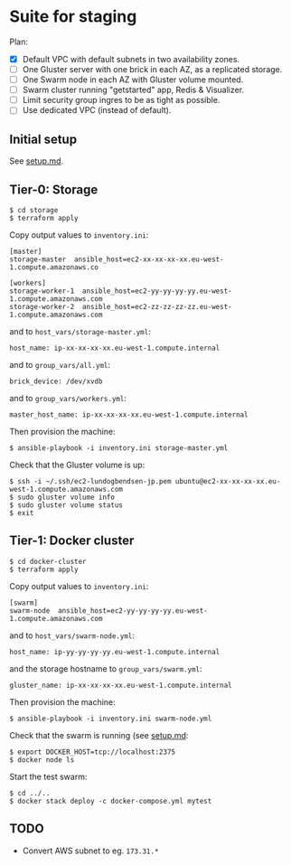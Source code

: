 # Suite for staging

Plan:

* [x] Default VPC with default subnets in two availability zones.
* [ ] One Gluster server with one brick in each AZ, as a replicated storage.
* [ ] One Swarm node in each AZ with Gluster volume mounted.
* [ ] Swarm cluster running "getstarted" app, Redis & Visualizer.
* [ ] Limit security group ingres to be as tight as possible.
* [ ] Use dedicated VPC (instead of default).

## Initial setup

See [setup.md](../setup.md).

## Tier-0: Storage

    $ cd storage
    $ terraform apply

Copy output values to `inventory.ini`:

    [master]
    storage-master  ansible_host=ec2-xx-xx-xx-xx.eu-west-1.compute.amazonaws.co

    [workers]
    storage-worker-1  ansible_host=ec2-yy-yy-yy-yy.eu-west-1.compute.amazonaws.com
    storage-worker-2  ansible_host=ec2-zz-zz-zz-zz.eu-west-1.compute.amazonaws.com

and to `host_vars/storage-master.yml`:

    host_name: ip-xx-xx-xx-xx.eu-west-1.compute.internal

and to `group_vars/all.yml`:

    brick_device: /dev/xvdb

and to `group_vars/workers.yml`:

    master_host_name: ip-xx-xx-xx-xx.eu-west-1.compute.internal

Then provision the machine:

    $ ansible-playbook -i inventory.ini storage-master.yml

Check that the Gluster volume is up:

    $ ssh -i ~/.ssh/ec2-lundogbendsen-jp.pem ubuntu@ec2-xx-xx-xx-xx.eu-west-1.compute.amazonaws.com
    $ sudo gluster volume info
    $ sudo gluster volume status
    $ exit

## Tier-1: Docker cluster

    $ cd docker-cluster
    $ terraform apply

Copy output values to `inventory.ini`:

    [swarm]
    swarm-node  ansible_host=ec2-yy-yy-yy-yy.eu-west-1.compute.amazonaws.com

and to `host_vars/swarm-node.yml`:

    host_name: ip-yy-yy-yy-yy.eu-west-1.compute.internal

and the storage hostname to `group_vars/swarm.yml`:

    gluster_name: ip-xx-xx-xx-xx.eu-west-1.compute.internal

Then provision the machine:

    $ ansible-playbook -i inventory.ini swarm-node.yml

Check that the swarm is running (see [setup.md](../../setup.md):

    $ export DOCKER_HOST=tcp://localhost:2375
    $ docker node ls

Start the test swarm:

    $ cd ../..
    $ docker stack deploy -c docker-compose.yml mytest

## TODO

- Convert AWS subnet to eg. `173.31.*`
